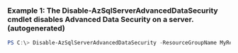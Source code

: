 ### Example 1: The Disable-AzSqlServerAdvancedDataSecurity cmdlet disables Advanced Data Security on a server. (autogenerated)
```powershell
PS C:\> Disable-AzSqlServerAdvancedDataSecurity -ResourceGroupName MyResourceGroup -ServerName s1
```

